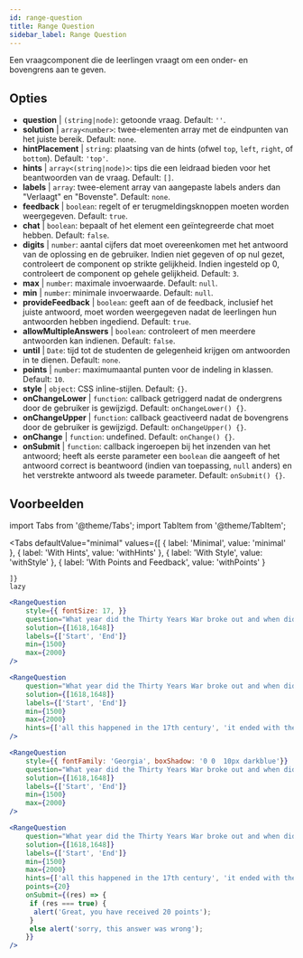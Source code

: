 ```yaml
---
id: range-question
title: Range Question
sidebar_label: Range Question
---
```


Een vraagcomponent die de leerlingen vraagt om een onder- en bovengrens aan te geven.

## Opties

* __question__ | `(string|node)`: getoonde vraag. Default: `''`.
* __solution__ | `array<number>`: twee-elementen array met de eindpunten van het juiste bereik. Default: `none`.
* __hintPlacement__ | `string`: plaatsing van de hints (ofwel `top`, `left`, `right`, of `bottom`). Default: `'top'`.
* __hints__ | `array<(string|node)>`: tips die een leidraad bieden voor het beantwoorden van de vraag. Default: `[]`.
* __labels__ | `array`: twee-element array van aangepaste labels anders dan "Verlaagt" en "Bovenste". Default: `none`.
* __feedback__ | `boolean`: regelt of er terugmeldingsknoppen moeten worden weergegeven. Default: `true`.
* __chat__ | `boolean`: bepaalt of het element een geïntegreerde chat moet hebben. Default: `false`.
* __digits__ | `number`: aantal cijfers dat moet overeenkomen met het antwoord van de oplossing en de gebruiker. Indien niet gegeven of op nul gezet, controleert de component op strikte gelijkheid. Indien ingesteld op 0, controleert de component op gehele gelijkheid. Default: `3`.
* __max__ | `number`: maximale invoerwaarde. Default: `null`.
* __min__ | `number`: minimale invoerwaarde. Default: `null`.
* __provideFeedback__ | `boolean`: geeft aan of de feedback, inclusief het juiste antwoord, moet worden weergegeven nadat de leerlingen hun antwoorden hebben ingediend. Default: `true`.
* __allowMultipleAnswers__ | `boolean`: controleert of men meerdere antwoorden kan indienen. Default: `false`.
* __until__ | `Date`: tijd tot de studenten de gelegenheid krijgen om antwoorden in te dienen. Default: `none`.
* __points__ | `number`: maximumaantal punten voor de indeling in klassen. Default: `10`.
* __style__ | `object`: CSS inline-stijlen. Default: `{}`.
* __onChangeLower__ | `function`: callback getriggerd nadat de ondergrens door de gebruiker is gewijzigd. Default: `onChangeLower() {}`.
* __onChangeUpper__ | `function`: callback geactiveerd nadat de bovengrens door de gebruiker is gewijzigd. Default: `onChangeUpper() {}`.
* __onChange__ | `function`: undefined. Default: `onChange() {}`.
* __onSubmit__ | `function`: callback ingeroepen bij het inzenden van het antwoord; heeft als eerste parameter een `boolean` die aangeeft of het antwoord correct is beantwoord (indien van toepassing, `null` anders) en het verstrekte antwoord als tweede parameter. Default: `onSubmit() {}`.


## Voorbeelden

import Tabs from '@theme/Tabs';
import TabItem from '@theme/TabItem';

<Tabs
    defaultValue="minimal"
    values={[
        { label: 'Minimal', value: 'minimal' },
        { label: 'With Hints', value: 'withHints' },
        { label: 'With Style', value: 'withStyle' },
        { label: 'With Points and Feedback', value: 'withPoints' }
        
    ]}
    lazy
>

<TabItem value="minimal">

```jsx live
<RangeQuestion
    style={{ fontSize: 17, }}
    question="What year did the Thirty Years War broke out and when did it?"
    solution={[1618,1648]}
    labels={['Start', 'End']}
    min={1500}
    max={2000}
/>
```

</TabItem>

<TabItem value="withHints">

```jsx live
<RangeQuestion
    question="What year did the Thirty Years War broke out and when did it?"
    solution={[1618,1648]}
    labels={['Start', 'End']}
    min={1500}
    max={2000}
    hints={['all this happened in the 17th century', 'it ended with the Peace of Westphalia in 1648']}
/>
```

</TabItem>

<TabItem value="withStyle">

```jsx live
<RangeQuestion
    style={{ fontFamily: 'Georgia', boxShadow: '0 0  10px darkblue'}}
    question="What year did the Thirty Years War broke out and when did it?"
    solution={[1618,1648]}
    labels={['Start', 'End']}
    min={1500}
    max={2000}
/>
```

</TabItem>

<TabItem value="withPoints">

```jsx live
<RangeQuestion
    question="What year did the Thirty Years War broke out and when did it?"
    solution={[1618,1648]}
    labels={['Start', 'End']}
    min={1500}
    max={2000}
    hints={['all this happened in the 17th century', 'it ended with the Peace of Westphalia in 1648']}
    points={20}
    onSubmit={(res) => {
     if (res === true) {
      alert('Great, you have received 20 points');
     }
     else alert('sorry, this answer was wrong');
    }}
/>
```

</TabItem>

</Tabs>
